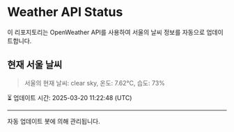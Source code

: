 
# Weather API Status

이 리포지토리는 OpenWeather API를 사용하여 서울의 날씨 정보를 자동으로 업데이트합니다.

## 현재 서울 날씨
> 서울의 현재 날씨: clear sky, 온도: 7.62°C, 습도: 73%

⏳ 업데이트 시간: 2025-03-20 11:22:48 (UTC)

---
자동 업데이트 봇에 의해 관리됩니다.
